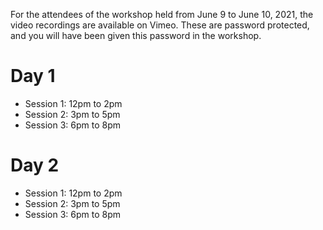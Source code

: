 For the attendees of the workshop held from June 9 to June 10, 2021, the video recordings are available on Vimeo.
These are password protected, and you will have been given this password in the workshop.

# Day 1

* Session 1: 12pm to 2pm
* Session 2: 3pm to 5pm
* Session 3: 6pm to 8pm

# Day 2

* Session 1: 12pm to 2pm
* Session 2: 3pm to 5pm
* Session 3: 6pm to 8pm

